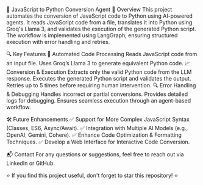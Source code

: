 📜 JavaScript to Python Conversion Agent
📌 Overview
This project automates the conversion of JavaScript code to Python using AI-powered agents. It reads JavaScript code from a file, translates it into Python using Groq's Llama 3, and validates the execution of the generated Python script. The workflow is implemented using LangGraph, ensuring structured execution with error handling and retries.

🔍 Key Features
🚀 Automated Code Processing
Reads JavaScript code from an input file.
Uses Groq’s Llama 3 to generate equivalent Python code.
📈 Conversion & Execution
Extracts only the valid Python code from the LLM response.
Executes the generated Python script and validates the output.
Retries up to 5 times before requiring human intervention.
🔍 Error Handling & Debugging
Handles incorrect or partial conversions.
Provides detailed logs for debugging.
Ensures seamless execution through an agent-based workflow.

🛠 Future Enhancements
✅ Support for More Complex JavaScript Syntax (Classes, ES6, Async/Await).
✅ Integration with Multiple AI Models (e.g., OpenAI, Gemini, Cohere).
✅ Enhance Code Optimization & Formatting Techniques.
✅ Develop a Web Interface for Interactive Code Conversion.

📬 Contact
For any questions or suggestions, feel free to reach out via LinkedIn or GitHub.

⭐ If you find this project useful, don't forget to star this repository! ⭐
